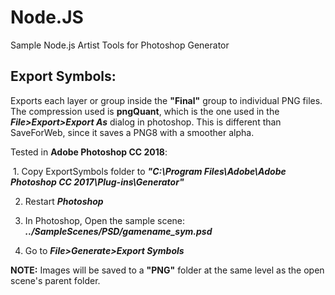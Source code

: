 # Node.JS
Sample Node.js Artist Tools for Photoshop Generator

## Export Symbols:

Exports each layer or group inside the **"Final"** group to individual PNG files. 
The compression used is **pngQuant**, which is the one used in the ***File>Export>Export As*** dialog in photoshop.
This is different than SaveForWeb, since it saves a PNG8 with a smoother alpha.

Tested in **Adobe Photoshop CC 2018**: 

  1. Copy ExportSymbols folder to ***"C:\Program Files\Adobe\Adobe Photoshop CC 2017\Plug-ins\Generator"***
  
  2. Restart ***Photoshop***
  
  3. In Photoshop, Open the sample scene: ***../SampleScenes/PSD/gamename_sym.psd***
  
  4. Go to ***File>Generate>Export Symbols***

**NOTE:** Images will be saved to a **"PNG"** folder at the same level as the open scene's parent folder.
